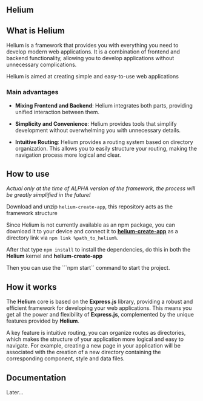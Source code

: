 ## Helium

## What is Helium

Helium is a framework that provides you with everything you need to develop modern web applications. It is a combination of frontend and backend functionality, allowing you to develop applications without unnecessary complications.

Helium is aimed at creating simple and easy-to-use web applications

### Main advantages

* **Mixing Frontend and Backend**: Helium integrates both parts, providing unified interaction between them.

* **Simplicity and Convenience**: Helium provides tools that simplify development without overwhelming you with unnecessary details.

* **Intuitive Routing**: Helium provides a routing system based on directory organization. This allows you to easily structure your routing, making the navigation process more logical and clear.

## How to use

*Actual only at the time of ALPHA version of the framework, the process will be greatly simplified in the future!*

Download and unzip `helium-create-app`, this repository acts as the framework structure

Since Helium is not currently available as an npm package, you can download it to your device and connect it to [**helium-create-app**](https://github.com/ShizzaHo/helium-create-app) as a directory link via ```npm link %path_to_helium%```.

After that type ```npm install``` to install the dependencies, do this in both the **Helium** kernel and **helium-create-app**

Then you can use the ```npm start`` command to start the project.

## How it works

The **Helium** core is based on the **Express.js** library, providing a robust and efficient framework for developing your web applications. This means you get all the power and flexibility of **Express.js**, complemented by the unique features provided by **Helium**.

A key feature is intuitive routing, you can organize routes as directories, which makes the structure of your application more logical and easy to navigate. For example, creating a new page in your application will be associated with the creation of a new directory containing the corresponding component, style and data files. 

## Documentation

Later...